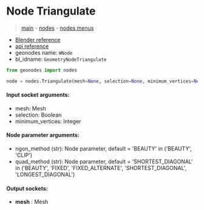# Node Triangulate

> [main](../structure.md) - [nodes](nodes.md) - [nodes menus](nodes_menus.md)

- [Blender reference](https://docs.blender.org/manual/en/latest/modeling/geometry_nodes/mesh/triangulate.html)
- [api reference](https://docs.blender.org/api/current/bpy.types.GeometryNodeTriangulate.html)
- geonodes name: `WNode`
- bl_idname: `GeometryNodeTriangulate`

```python
from geonodes import nodes

node = nodes.Triangulate(mesh=None, selection=None, minimum_vertices=None, ngon_method='BEAUTY', quad_method='SHORTEST_DIAGONAL')
```

#### Input socket arguments:

- mesh: Mesh
- selection: Boolean
- minimum_vertices: Integer

#### Node parameter arguments:

- ngon_method (str): Node parameter, default = 'BEAUTY' in ('BEAUTY', 'CLIP')
- quad_method (str): Node parameter, default = 'SHORTEST_DIAGONAL' in ('BEAUTY', 'FIXED', 'FIXED_ALTERNATE', 'SHORTEST_DIAGONAL', 'LONGEST_DIAGONAL')

#### Output sockets:

- **mesh** : Mesh


